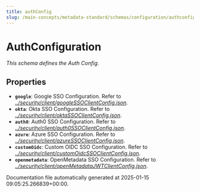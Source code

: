 ```yaml
---
title: authConfig
slug: /main-concepts/metadata-standard/schemas/configuration/authconfig
---
```


# AuthConfiguration

*This schema defines the Auth Config.*

## Properties

- **`google`**: Google SSO Configuration. Refer to *[../security/client/googleSSOClientConfig.json](#/security/client/googleSSOClientConfig.json)*.
- **`okta`**: Okta SSO Configuration. Refer to *[../security/client/oktaSSOClientConfig.json](#/security/client/oktaSSOClientConfig.json)*.
- **`auth0`**: Auth0 SSO Configuration. Refer to *[../security/client/auth0SSOClientConfig.json](#/security/client/auth0SSOClientConfig.json)*.
- **`azure`**: Azure SSO Configuration. Refer to *[../security/client/azureSSOClientConfig.json](#/security/client/azureSSOClientConfig.json)*.
- **`customOidc`**: Custom OIDC SSO Configuration. Refer to *[../security/client/customOidcSSOClientConfig.json](#/security/client/customOidcSSOClientConfig.json)*.
- **`openmetadata`**: OpenMetadata SSO Configuration. Refer to *[../security/client/openMetadataJWTClientConfig.json](#/security/client/openMetadataJWTClientConfig.json)*.


Documentation file automatically generated at 2025-01-15 09:05:25.266839+00:00.
